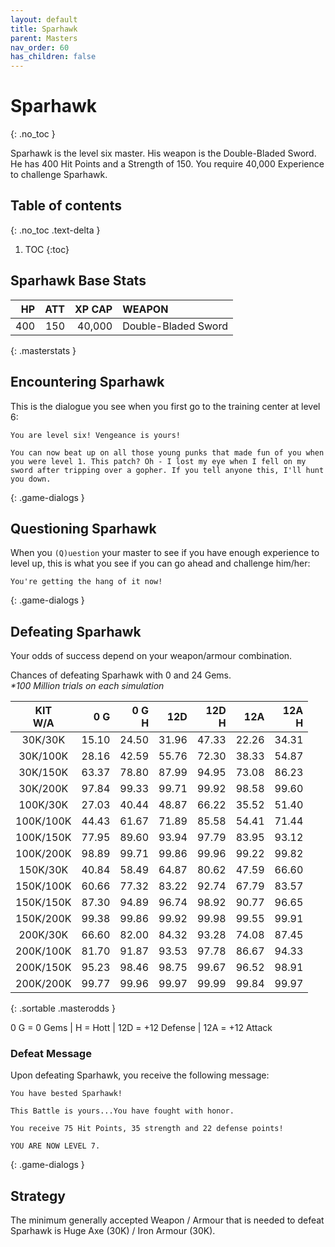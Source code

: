 ```yaml
---
layout: default
title: Sparhawk
parent: Masters
nav_order: 60
has_children: false
---
```

# Sparhawk
{: .no_toc }

Sparhawk is the level six master. His weapon is the Double-Bladed Sword. He has 400 Hit Points and a Strength of 150. You require 40,000 Experience to challenge Sparhawk.

## Table of contents
{: .no_toc .text-delta }

1. TOC
{:toc}

## Sparhawk Base Stats

|  HP | ATT | XP CAP | WEAPON              | 
|----:|----:|-------:|:--------------------|
| 400 | 150 | 40,000 | Double-Bladed Sword | 
{: .masterstats }
  
## Encountering Sparhawk

This is the dialogue you see when you first go to the training center at level 6:
```
You are level six! Vengeance is yours!

You can now beat up on all those young punks that made fun of you when you were level 1. This patch? Oh - I lost my eye when I fell on my sword after tripping over a gopher. If you tell anyone this, I'll hunt you down.
```
{: .game-dialogs }

## Questioning Sparhawk

When you `(Q)uestion` your master to see if you have enough experience to level up, this is what you see if you can go ahead and challenge him/her:
```
You're getting the hang of it now!
```
{: .game-dialogs }

## Defeating Sparhawk

Your odds of success depend on your weapon/armour combination.

Chances of defeating Sparhawk with 0 and 24 Gems.<br><span class="oddsinfo">*\*100 Million trials on each simulation*</span>

| KIT<br>W/A | 0 G<br> | 0 G<br>H | 12D<br> | 12D<br>H | 12A<br> | 12A<br>H |
|:----------:|--------:|---------:|--------:|---------:|--------:|---------:|
| 30K/30K    |   15.10 |    24.50 |   31.96 |    47.33 |   22.26 |    34.31 |
| 30K/100K   |   28.16 |    42.59 |   55.76 |    72.30 |   38.33 |    54.87 |
| 30K/150K   |   63.37 |    78.80 |   87.99 |    94.95 |   73.08 |    86.23 |
| 30K/200K   |   97.84 |    99.33 |   99.71 |    99.92 |   98.58 |    99.60 |
| 100K/30K   |   27.03 |    40.44 |   48.87 |    66.22 |   35.52 |    51.40 |
| 100K/100K  |   44.43 |    61.67 |   71.89 |    85.58 |   54.41 |    71.44 |
| 100K/150K  |   77.95 |    89.60 |   93.94 |    97.79 |   83.95 |    93.12 |
| 100K/200K  |   98.89 |    99.71 |   99.86 |    99.96 |   99.22 |    99.82 |
| 150K/30K   |   40.84 |    58.49 |   64.87 |    80.62 |   47.59 |    66.60 |
| 150K/100K  |   60.66 |    77.32 |   83.22 |    92.74 |   67.79 |    83.57 |
| 150K/150K  |   87.30 |    94.89 |   96.74 |    98.92 |   90.77 |    96.65 |
| 150K/200K  |   99.38 |    99.86 |   99.92 |    99.98 |   99.55 |    99.91 |
| 200K/30K   |   66.60 |    82.00 |   84.32 |    93.28 |   74.08 |    87.45 |
| 200K/100K  |   81.70 |    91.87 |   93.53 |    97.78 |   86.67 |    94.33 |
| 200K/150K  |   95.23 |    98.46 |   98.75 |    99.67 |   96.52 |    98.91 |
| 200K/200K  |   99.77 |    99.96 |   99.97 |    99.99 |   99.84 |    99.97 |
{: .sortable .masterodds }
  
<span class="masteroddsfooter">0 G = 0 Gems | H = Hott | 12D = +12 Defense | 12A = +12 Attack</span>

### Defeat Message

Upon defeating Sparhawk, you receive the following message:
```
You have bested Sparhawk!

This Battle is yours...You have fought with honor.

You receive 75 Hit Points, 35 strength and 22 defense points!

YOU ARE NOW LEVEL 7. 
```
{: .game-dialogs }

## Strategy

The minimum generally accepted Weapon / Armour that is needed to defeat Sparhawk is Huge Axe (30K) / Iron Armour (30K).
